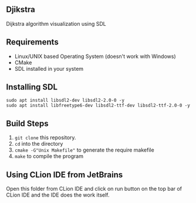 ## Djikstra
Dijkstra algorithm visualization using SDL 

## Requirements

- Linux/UNIX based Operating System (doesn't work with Windows)
- CMake
- SDL installed in your system

## Installing SDL
```
sudo apt install libsdl2-dev libsdl2-2.0-0 -y
sudo apt install libfreetype6-dev libsdl2-ttf-dev libsdl2-ttf-2.0-0 -y
```

## Build Steps

1. `git clone` this repository.
2. `cd` into the directory 
3. `cmake -G"Unix Makefile"` to generate the require makefile
4. `make` to compile the program

## Using CLion IDE from JetBrains

Open this folder from CLion IDE and click on run button on the top bar of CLion IDE and the IDE does the work itself.
